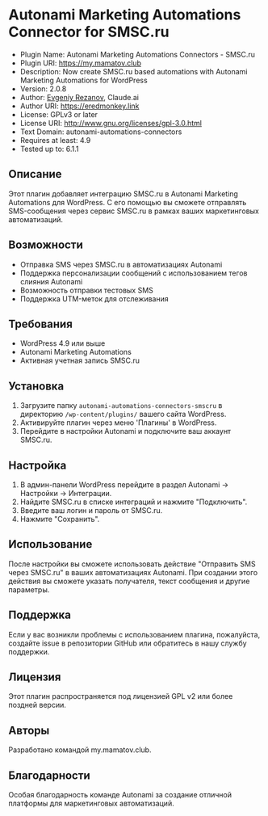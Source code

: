 # Autonami Marketing Automations Connector for SMSC.ru


 * Plugin Name: Autonami Marketing Automations Connectors - SMSC.ru
 * Plugin URI: https://my.mamatov.club
 * Description: Now create SMSC.ru based automations with Autonami Marketing Automations for WordPress
 * Version: 2.0.8
 * Author: <a href="https://eredmonkey.link/">Evgeniy Rezanov</a>, Claude.ai
 * Author URI: https://eredmonkey.link
 * License: GPLv3 or later
 * License URI: http://www.gnu.org/licenses/gpl-3.0.html
 * Text Domain: autonami-automations-connectors
 * Requires at least: 4.9
 * Tested up to: 6.1.1


## Описание

Этот плагин добавляет интеграцию SMSC.ru в Autonami Marketing Automations для WordPress. С его помощью вы сможете отправлять SMS-сообщения через сервис SMSC.ru в рамках ваших маркетинговых автоматизаций.

## Возможности

- Отправка SMS через SMSC.ru в автоматизациях Autonami
- Поддержка персонализации сообщений с использованием тегов слияния Autonami
- Возможность отправки тестовых SMS
- Поддержка UTM-меток для отслеживания

## Требования

- WordPress 4.9 или выше
- Autonami Marketing Automations
- Активная учетная запись SMSC.ru

## Установка

1. Загрузите папку `autonami-automations-connectors-smscru` в директорию `/wp-content/plugins/` вашего сайта WordPress.
2. Активируйте плагин через меню 'Плагины' в WordPress.
3. Перейдите в настройки Autonami и подключите ваш аккаунт SMSC.ru.

## Настройка

1. В админ-панели WordPress перейдите в раздел Autonami -> Настройки -> Интеграции.
2. Найдите SMSC.ru в списке интеграций и нажмите "Подключить".
3. Введите ваш логин и пароль от SMSC.ru.
4. Нажмите "Сохранить".

## Использование

После настройки вы сможете использовать действие "Отправить SMS через SMSC.ru" в ваших автоматизациях Autonami. При создании этого действия вы сможете указать получателя, текст сообщения и другие параметры.

## Поддержка

Если у вас возникли проблемы с использованием плагина, пожалуйста, создайте issue в репозитории GitHub или обратитесь в нашу службу поддержки.

## Лицензия

Этот плагин распространяется под лицензией GPL v2 или более поздней версии.

## Авторы

Разработано командой my.mamatov.club.

## Благодарности

Особая благодарность команде Autonami за создание отличной платформы для маркетинговых автоматизаций.